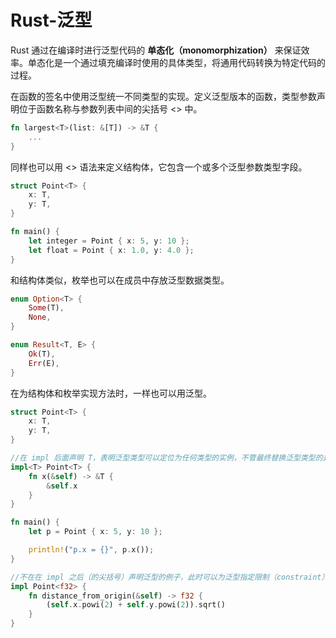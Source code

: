 # Rust-泛型

Rust 通过在编译时进行泛型代码的 **单态化（monomorphization）** 来保证效率。单态化是一个通过填充编译时使用的具体类型，将通用代码转换为特定代码的过程。

在函数的签名中使用泛型统一不同类型的实现。定义泛型版本的函数，类型参数声明位于函数名称与参数列表中间的尖括号 <> 中。

```rust
fn largest<T>(list: &[T]) -> &T {
    ...
}
```

同样也可以用 <> 语法来定义结构体，它包含一个或多个泛型参数类型字段。

```rust
struct Point<T> {
    x: T,
    y: T,
}

fn main() {
    let integer = Point { x: 5, y: 10 };
    let float = Point { x: 1.0, y: 4.0 };
}
```

和结构体类似，枚举也可以在成员中存放泛型数据类型。

```rust
enum Option<T> {
    Some(T),
    None,
}

enum Result<T, E> {
    Ok(T),
    Err(E),
}
```

在为结构体和枚举实现方法时，一样也可以用泛型。

```rust
struct Point<T> {
    x: T,
    y: T,
}

//在 impl 后面声明 T，表明泛型类型可以定位为任何类型的实例，不管最终替换泛型类型的是何具体类型。
impl<T> Point<T> {
    fn x(&self) -> &T {
        &self.x
    }
}

fn main() {
    let p = Point { x: 5, y: 10 };

    println!("p.x = {}", p.x());
}

//不在在 impl 之后（的尖括号）声明泛型的例子，此时可以为泛型指定限制（constraint）。
impl Point<f32> {
    fn distance_from_origin(&self) -> f32 {
        (self.x.powi(2) + self.y.powi(2)).sqrt()
    }
}
```

